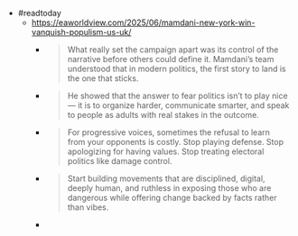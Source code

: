 - #readtoday
	- https://eaworldview.com/2025/06/mamdani-new-york-win-vanquish-populism-us-uk/
		- > What really set the campaign apart was its control of the narrative before others could define it. Mamdani’s team understood that in modern politics, the first story to land is the one that sticks.
		- > He showed that the answer to fear politics isn’t to play nice — it is to organize harder, communicate smarter, and speak to people as adults with real stakes in the outcome.
		- > For progressive voices, sometimes the refusal to learn from your opponents is costly. Stop playing defense. Stop apologizing for having values. Stop treating electoral politics like damage control.
		- > Start building movements that are disciplined, digital, deeply human, and ruthless in exposing those who are dangerous while offering change backed by facts rather than vibes.
		-